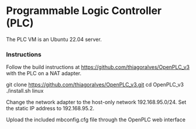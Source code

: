 # Programmable Logic Controller (PLC)

The PLC VM is an Ubuntu 22.04 server.

### Instructions

Follow the build instructions at https://github.com/thiagoralves/OpenPLC_v3 with the PLC on a NAT adapter.

git clone https://github.com/thiagoralves/OpenPLC_v3.git
cd OpenPLC_v3
./install.sh linux



Change the network adapter to the host-only network 192.168.95.0/24. Set the static IP address to 192.168.95.2.

Upload the included mbconfig.cfg file through the OpenPLC web interface


